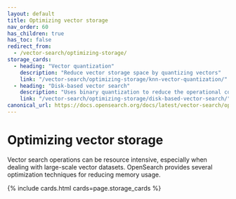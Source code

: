 ```yaml
---
layout: default
title: Optimizing vector storage
nav_order: 60
has_children: true
has_toc: false
redirect_from:
  - /vector-search/optimizing-storage/
storage_cards:
  - heading: "Vector quantization"
    description: "Reduce vector storage space by quantizing vectors"
    link: "/vector-search/optimizing-storage/knn-vector-quantization/"
  - heading: "Disk-based vector search"
    description: "Uses binary quantization to reduce the operational costs of vector workloads"
    link: "/vector-search/optimizing-storage/disk-based-vector-search/"
canonical_url: https://docs.opensearch.org/docs/latest/vector-search/optimizing-storage/index/
---
```


# Optimizing vector storage

Vector search operations can be resource intensive, especially when dealing with large-scale vector datasets. OpenSearch provides several optimization techniques for reducing memory usage. 

{% include cards.html cards=page.storage_cards %}